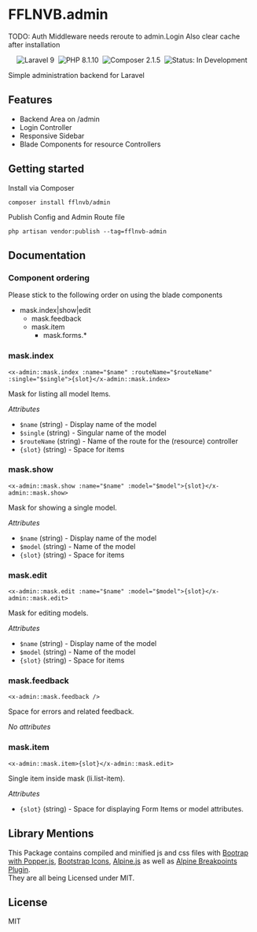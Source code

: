 # FFLNVB.admin


TODO: Auth Middleware needs reroute to admin.Login
Also clear cache after installation
<p align="center">
<img src="https://img.shields.io/badge/Laravel%20-9.26.1-red.svg?logo=laravel" alt="Laravel 9">&nbsp;
<img src="https://img.shields.io/badge/PHP-8.1.10-blue.svg?logo=php" alt="PHP 8.1.10">&nbsp;
<img src="https://img.shields.io/badge/Composer-2.1.5-9cf.svg?logo=composer" alt="Composer 2.1.5">&nbsp;
<img src="https://img.shields.io/badge/Status-In%20development-yellow.svg" alt="Status: In Development">
</p>

Simple administration backend for Laravel

## Features
- Backend Area on /admin
- Login Controller
- Responsive Sidebar
- Blade Components for resource Controllers

## Getting started
Install via Composer

```Shell
composer install fflnvb/admin
```

Publish Config and Admin Route file

```Shell
php artisan vendor:publish --tag=fflnvb-admin
```

## Documentation

### Component ordering
Please stick to the following order on using the blade components
- mask.index|show|edit
    - mask.feedback
    - mask.item
        - mask.forms.*


### mask.index
```Blade
<x-admin::mask.index :name="$name" :routeName="$routeName" :single="$single">{slot}</x-admin::mask.index>
```

Mask for listing all model Items.

*Attributes*

- `$name` (string) - Display name of the model
- `$single` (string) - Singular name of the model
- `$routeName` (string) - Name of the route for the (resource) controller
- `{slot}` (string) - Space for items


### mask.show
```Blade
<x-admin::mask.show :name="$name" :model="$model">{slot}</x-admin::mask.show>
```

Mask for showing a single model.

*Attributes*

- `$name` (string) - Display name of the model
- `$model` (string) - Name of the model
- `{slot}` (string) - Space for items


### mask.edit
```Blade
<x-admin::mask.edit :name="$name" :model="$model">{slot}</x-admin::mask.edit>
```

Mask for editing models.

*Attributes*

- `$name` (string) - Display name of the model
- `$model` (string) - Name of the model
- `{slot}` (string) - Space for items

### mask.feedback
```Blade
<x-admin::mask.feedback />
```

Space for errors and related feedback.

*No attributes*


### mask.item
```Blade
<x-admin::mask.item>{slot}</x-admin::mask.edit>
```

Single item inside mask (li.list-item).

*Attributes*

- `{slot}` (string) - Space for displaying Form Items or model attributes.

## Library Mentions
This Package contains compiled and minified js and css files with [Bootrap with Popper.js](https://www.npmjs.com/package/bootstrap), [Bootstrap Icons](https://www.npmjs.com/package/bootstrap-icons), [Alpine.js](https://www.npmjs.com/package/alpinejs) as well as [Alpine Breakpoints Plugin](https://www.npmjs.com/package/alpinejs-breakpoints).  
They are all being Licensed under MIT.

## License
MIT
